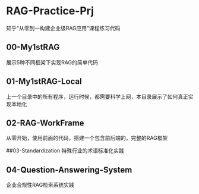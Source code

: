 # RAG-Practice-Prj
知乎“从零到一构建企业级RAG应用”课程练习代码

## 00-My1stRAG
展示5种不同框架下实现RAG的简单代码

## 01-My1stRAG-Local
上一个目录中的所有程序，运行时候，都需要科学上网，本目录展示了如何真正实现本地化

## 02-RAG-WorkFrame
从零开始，使用前面的代码，搭建一个包含前后端的，完整的RAG框架

##03-Standardization
特殊行业的术语标准化实践

## 04-Question-Answering-System
企业合规性RAG检索系统实践
